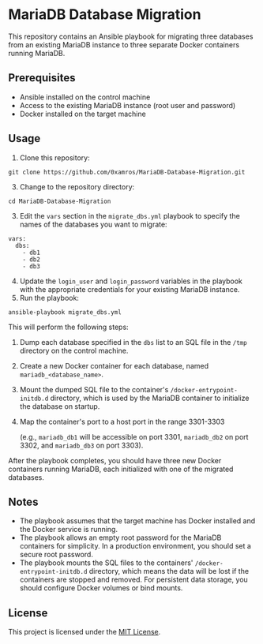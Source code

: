 
# MariaDB Database Migration

This repository contains an Ansible playbook for migrating three databases from an existing MariaDB instance to three separate Docker containers running MariaDB.

## Prerequisites

-   Ansible installed on the control machine
-   Access to the existing MariaDB instance (root user and password)
-   Docker installed on the target machine

## Usage

1.  Clone this repository:
```
git clone https://github.com/0xamros/MariaDB-Database-Migration.git
```

3.  Change to the repository directory:

```
cd MariaDB-Database-Migration
```

3.  Edit the `vars` section in the `migrate_dbs.yml` playbook to specify the names of the databases you want to migrate:

```
vars:
  dbs:
    - db1
    - db2
    - db3
```

4.  Update the `login_user` and `login_password` variables in the playbook with the appropriate credentials for your existing MariaDB instance.
5.  Run the playbook:

```
ansible-playbook migrate_dbs.yml
```

This will perform the following steps:

1.  Dump each database specified in the `dbs` list to an SQL file in the `/tmp` directory on the control machine.
2.  Create a new Docker container for each database, named `mariadb_<database_name>`.
3.  Mount the dumped SQL file to the container's `/docker-entrypoint-initdb.d` directory, which is used by the MariaDB container to initialize the database on startup.
4.  Map the container's port to a host port in the range 3301-3303

    (e.g., `mariadb_db1` will be accessible on port 3301,
    `mariadb_db2` on port 3302,
    and `mariadb_db3` on port 3303).

After the playbook completes, you should have three new Docker containers running MariaDB, each initialized with one of the migrated databases.

## Notes

-   The playbook assumes that the target machine has Docker installed and the Docker service is running.
-   The playbook allows an empty root password for the MariaDB containers for simplicity. In a production environment, you should set a secure root password.
-   The playbook mounts the SQL files to the containers' `/docker-entrypoint-initdb.d` directory, which means the data will be lost if the containers are stopped and removed. For persistent data storage, you should configure Docker volumes or bind mounts.

## License

This project is licensed under the [MIT License](LICENSE).
